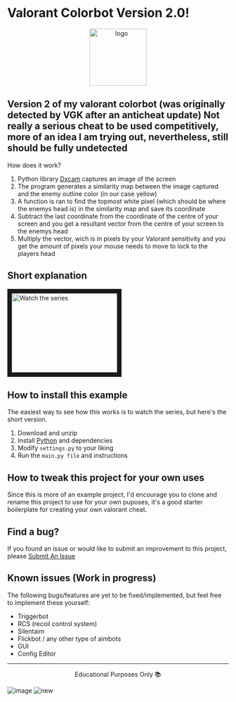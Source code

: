 # Valorant Colorbot Version 2.0!
<div align = "center">
    <img src="https://github.com/user-attachments/assets/41c6624a-24a2-4f9d-b433-e7bf8f11ee23" alt="logo" width="130" height="130" style = "border-radius: 25;">
</div>

## Version 2 of my valorant colorbot (was originally detected by VGK after an anticheat update) Not really a serious cheat to be used competitively, more of an idea I am trying out, nevertheless, still should be fully undetected

How does it work?

1. Python library [Dxcam](https://pypi.org/project/dxcam-cpp/) captures an image of the screen
2. The program generates a similarity map between the image captured and the enemy outline color (in our case yellow)
3. A function is ran to find the topmost white pixel (which should be where the enemys head is) in the similarity map and save its coordinate
4. Subtract the last coordinate from the coordinate of the centre of your screen and you get a resultant vector from the centre of your screen to the enemys head
5. Multiply the vector, wich is in pixels by your Valorant sensitivity and you get the amount of pixels your mouse needs to move to lock to the players head

## Short explanation

<a href="https://www.youtube.com/playlist?list=PLSvCAHoiHC_rqKbcu1ummWVpLTDBNZHH7" target="_blank">
<img src="http://img.youtube.com/vi/SiGxu2N9ndU/mqdefault.jpg" alt="Watch the series" width="240" height="180" border="10" />
</a>

## How to install this example

The easiest way to see how this works is to watch the series, but here's the short version.

1. Download and unzip
2. Install [Python](https://www.python.org/downloads/) and dependencies
3. Modify `settings.py` to your liking
4. Run the `main.py file` and instructions

## How to tweak this project for your own uses

Since this is more of an example project, I'd encourage you to clone and rename this project to use for your own puposes, it's a good starter boilerplate for creating your own valorant cheat.

## Find a bug?

If you found an issue or would like to submit an improvement to this project, please [Submit An Issue](https://github.com/Violevo/Valorant-Colorbot-V2/issues)

## Known issues (Work in progress)

The following bugs/features are yet to be fixed/implemented, but feel free to implement these yourself:

- Triggerbot
- RCS (recoil control system)
- Silentaim
- Flickbot / any other type of aimbots
- GUI
- Config Editor

---

<p align="center">Educational Purposes Only 📚</p>

![image](https://github.com/user-attachments/assets/84700e6f-c278-46f3-8a4d-9893ed09ede1)
![new](https://github.com/user-attachments/assets/e14c5e33-88c8-4230-8a0f-bbacf46fa2e2)
